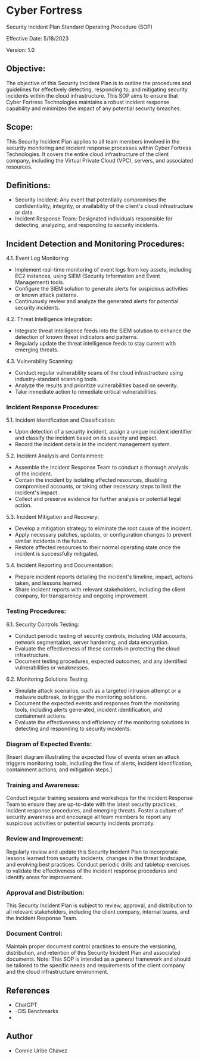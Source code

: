 # Cyber Fortress
Security Incident Plan Standard Operating Procedure (SOP)

Effective Date: 5/18/2023

Version: 1.0

## Objective:
The objective of this Security Incident Plan is to outline the procedures and guidelines for effectively detecting, responding to, and mitigating security incidents within the cloud infrastructure. This SOP aims to ensure that Cyber Fortress Technologies maintains a robust incident response capability and minimizes the impact of any potential security breaches.

## Scope:
This Security Incident Plan applies to all team members involved in the security monitoring and incident response processes within Cyber Fortress Technologies. It covers the entire cloud infrastructure of the client company, including the Virtual Private Cloud (VPC), servers, and associated resources.

## Definitions:
- Security Incident: Any event that potentially compromises the confidentiality, integrity, or availability of the client's cloud infrastructure or data.
- Incident Response Team: Designated individuals responsible for detecting, analyzing, and responding to security incidents.

## Incident Detection and Monitoring Procedures:
4.1. Event Log Monitoring:
- Implement real-time monitoring of event logs from key assets, including EC2 instances, using SIEM (Security Information and Event Management) tools.
- Configure the SIEM solution to generate alerts for suspicious activities or known attack patterns.
- Continuously review and analyze the generated alerts for potential security incidents.

4.2. Threat Intelligence Integration:
- Integrate threat intelligence feeds into the SIEM solution to enhance the detection of known threat indicators and patterns.
- Regularly update the threat intelligence feeds to stay current with emerging threats.

4.3. Vulnerability Scanning:
- Conduct regular vulnerability scans of the cloud infrastructure using industry-standard scanning tools.
- Analyze the results and prioritize vulnerabilities based on severity.
- Take immediate action to remediate critical vulnerabilities.

### Incident Response Procedures:
5.1. Incident Identification and Classification:
- Upon detection of a security incident, assign a unique incident identifier and classify the incident based on its severity and impact.
- Record the incident details in the incident management system.

5.2. Incident Analysis and Containment:
- Assemble the Incident Response Team to conduct a thorough analysis of the incident.
- Contain the incident by isolating affected resources, disabling compromised accounts, or taking other necessary steps to limit the incident's impact.
- Collect and preserve evidence for further analysis or potential legal action.

5.3. Incident Mitigation and Recovery:
- Develop a mitigation strategy to eliminate the root cause of the incident.
- Apply necessary patches, updates, or configuration changes to prevent similar incidents in the future.
- Restore affected resources to their normal operating state once the incident is successfully mitigated.

5.4. Incident Reporting and Documentation:
- Prepare incident reports detailing the incident's timeline, impact, actions taken, and lessons learned.
- Share incident reports with relevant stakeholders, including the client company, for transparency and ongoing improvement.

### Testing Procedures:
6.1. Security Controls Testing:
- Conduct periodic testing of security controls, including IAM accounts, network segmentation, server hardening, and data encryption.
- Evaluate the effectiveness of these controls in protecting the cloud infrastructure.
- Document testing procedures, expected outcomes, and any identified vulnerabilities or weaknesses.

6.2. Monitoring Solutions Testing:
- Simulate attack scenarios, such as a targeted intrusion attempt or a malware outbreak, to trigger the monitoring solutions.
- Document the expected events and responses from the monitoring tools, including alerts generated, incident identification, and containment actions.
- Evaluate the effectiveness and efficiency of the monitoring solutions in detecting and responding to security incidents.

### Diagram of Expected Events:
[Insert diagram illustrating the expected flow of events when an attack triggers monitoring tools, including the flow of alerts, incident identification, containment actions, and mitigation steps.]

### Training and Awareness:
Conduct regular training sessions and workshops for the Incident Response Team to ensure they are up-to-date with the latest security practices, incident response procedures, and emerging threats.
Foster a culture of security awareness and encourage all team members to report any suspicious activities or potential security incidents promptly.

### Review and Improvement:
Regularly review and update this Security Incident Plan to incorporate lessons learned from security incidents, changes in the threat landscape, and evolving best practices.
Conduct periodic drills and tabletop exercises to validate the effectiveness of the incident response procedures and identify areas for improvement.

### Approval and Distribution:
This Security Incident Plan is subject to review, approval, and distribution to all relevant stakeholders, including the client company, internal teams, and the Incident Response Team.

### Document Control:
Maintain proper document control practices to ensure the versioning, distribution, and retention of this Security Incident Plan and associated documents.
Note: This SOP is intended as a general framework and should be tailored to the specific needs and requirements of the client company and the cloud infrastructure environment.

## References
- ChatGPT
- -CIS Benchmarks
-
## Author
- Connie Uribe Chavez

